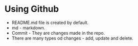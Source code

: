 # Using Github
- README.md file is created by default.
- md - markdown.
- Commit - They are changes made in the repo.
- There are many types od changes - add, update and delete.
